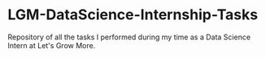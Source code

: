 # LGM-DataScience-Internship-Tasks
Repository of all the tasks I performed during my time as a Data Science Intern at Let's Grow More.
